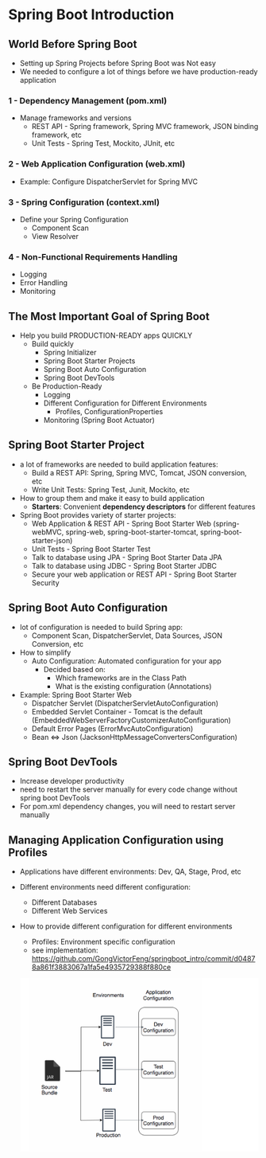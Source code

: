 # Spring Boot Introduction

## World Before Spring Boot 
  * Setting up Spring Projects before Spring Boot was Not easy
  * We needed to configure a lot of things before we have production-ready application

### 1 - Dependency Management (pom.xml)
  * Manage frameworks and versions
    * REST API - Spring framework, Spring MVC framework, JSON binding framework, etc
    * Unit Tests - Spring Test, Mockito, JUnit, etc
### 2 - Web Application Configuration (web.xml)
  * Example: Configure DispatcherServlet for Spring MVC
### 3 - Spring Configuration (context.xml)
  * Define your Spring Configuration
    * Component Scan
    * View Resolver
### 4 - Non-Functional Requirements Handling
  * Logging
  * Error Handling
  * Monitoring

## The Most Important Goal of Spring Boot
  * Help you build PRODUCTION-READY apps QUICKLY
    * Build quickly
      * Spring Initializer
      * Spring Boot Starter Projects
      * Spring Boot Auto Configuration
      * Spring Boot DevTools
    * Be Production-Ready
      * Logging
      * Different Configuration for Different Environments
        * Profiles, ConfigurationProperties
      * Monitoring (Spring Boot Actuator)

## Spring Boot Starter Project
  * a lot of frameworks are needed to build application features:
    * Build a REST API: Spring, Spring MVC, Tomcat, JSON conversion, etc
    * Write Unit Tests: Spring Test, Junit, Mockito, etc
  * How to group them and make it easy to build application
    * **Starters**: Convenient **dependency descriptors** for different features
  * Spring Boot provides variety of starter projects:
    * Web Application & REST API - Spring Boot Starter Web (spring-webMVC, spring-web, spring-boot-starter-tomcat,
    spring-boot-starter-json)
    * Unit Tests - Spring Boot Starter Test
    * Talk to database using JPA - Spring Boot Starter Data JPA
    * Talk to database using JDBC - Spring Boot Starter JDBC
    * Secure your web application or REST API - Spring Boot Starter Security

## Spring Boot Auto Configuration
  * lot of configuration is needed to build Spring app:
    * Component Scan, DispatcherServlet, Data Sources, JSON Conversion, etc
  * How to simplify 
    * Auto Configuration: Automated configuration for your app
      * Decided based on:
        * Which frameworks are in the Class Path
        * What is the existing configuration (Annotations)
  * Example: Spring Boot Starter Web
    * Dispatcher Servlet (DispatcherServletAutoConfiguration)
    * Embedded Servlet Container - Tomcat is the default (EmbeddedWebServerFactoryCustomizerAutoConfiguration)
    * Default Error Pages (ErrorMvcAutoConfiguration)
    * Bean <=> Json (JacksonHttpMessageConvertersConfiguration)

## Spring Boot DevTools
  * Increase developer productivity
  * need to restart the server manually for every code change without spring boot DevTools
  * For pom.xml dependency changes, you will need to restart server manually

## Managing Application Configuration using Profiles
  * Applications have different environments: Dev, QA, Stage, Prod, etc
  * Different environments need different configuration:
    * Different Databases
    * Different Web Services
  * How to provide different configuration for different environments
    * Profiles: Environment specific configuration
    * see implementation: https://github.com/GongVictorFeng/springboot_intro/commit/d04878a861f3883067a1fa5e4935729388f880ce
    
    ![managing configuration.png](assets%2Fmanaging%20configuration.png)